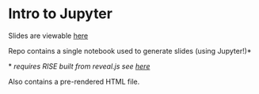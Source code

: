 # Intro to Jupyter  

Slides are viewable [here](http://nbviewer.jupyter.org/format/slides/github/dartmouth-brainhack-2017/IntroToJupyter/blob/master/Intro_To_Jupyter_Notebooks.ipynb#/)

Repo contains a single notebook used to generate slides (using Jupyter!)\*  

\* *requires RISE built from reveal.js see [here](https://github.com/damianavila/RISE)*

Also contains a pre-rendered HTML file.